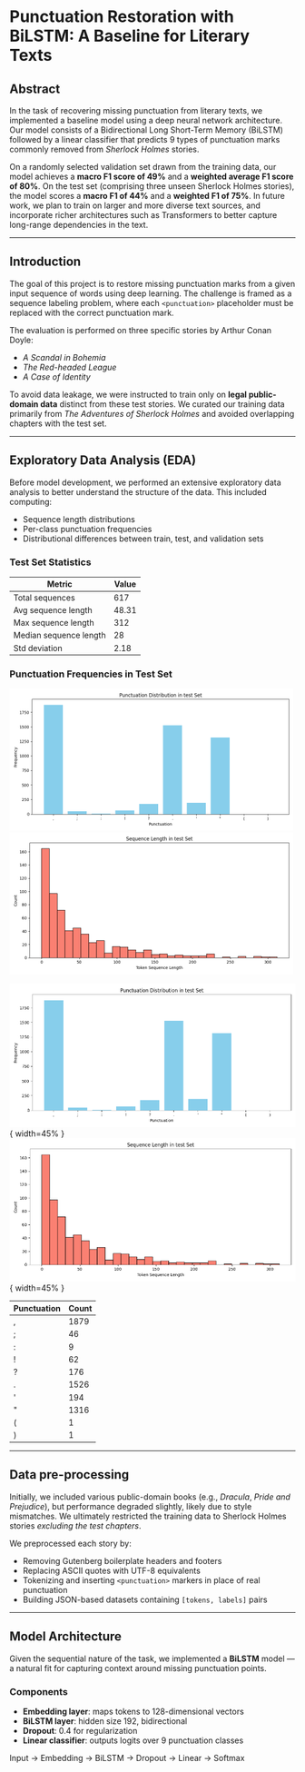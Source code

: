 # Punctuation Restoration with BiLSTM: A Baseline for Literary Texts

## Abstract

In the task of recovering missing punctuation from literary texts, we implemented a baseline model using a deep neural network architecture. Our model consists of a Bidirectional Long Short-Term Memory (BiLSTM) followed by a linear classifier that predicts 9 types of punctuation marks commonly removed from *Sherlock Holmes* stories. 

On a randomly selected validation set drawn from the training data, our model achieves a **macro F1 score of 49%** and a **weighted average F1 score of 80%**. On the test set (comprising three unseen Sherlock Holmes stories), the model scores a **macro F1 of 44%** and a **weighted F1 of 75%**. In future work, we plan to train on larger and more diverse text sources, and incorporate richer architectures such as Transformers to better capture long-range dependencies in the text.

---

## Introduction

The goal of this project is to restore missing punctuation marks from a given input sequence of words using deep learning. The challenge is framed as a sequence labeling problem, where each `<punctuation>` placeholder must be replaced with the correct punctuation mark.

The evaluation is performed on three specific stories by Arthur Conan Doyle:

- *A Scandal in Bohemia*
- *The Red-headed League*
- *A Case of Identity*

To avoid data leakage, we were instructed to train only on **legal public-domain data** distinct from these test stories. We curated our training data primarily from *The Adventures of Sherlock Holmes* and avoided overlapping chapters with the test set.

---

## Exploratory Data Analysis (EDA)

Before model development, we performed an extensive exploratory data analysis to better understand the structure of the data. This included computing:

- Sequence length distributions
- Per-class punctuation frequencies
- Distributional differences between train, test, and validation sets

### Test Set Statistics

| Metric                 | Value          |
|------------------------|----------------|
| Total sequences        | 617            |
| Avg sequence length    | 48.31          |
| Max sequence length    | 312            |
| Median sequence length | 28             |
| Std deviation          | 2.18           |

### Punctuation Frequencies in Test Set

<p float="left">
  <img src="test/test_eda_punctuation_distribution.png" width="500"/>
  <img src="test/test_eda_sequence_length_distribution.png" width="500"/>
</p>

![Image 1](test/test_eda_punctuation_distribution.png){ width=45% }
![Image 2](test/test_eda_sequence_length_distribution.png){ width=45% }

| Punctuation | Count |
|-------------|-------|
| ,           | 1879  |
| ;           | 46    |
| :           | 9     |
| !           | 62    |
| ?           | 176   |
| .           | 1526  |
| '           | 194   |
| "           | 1316  |
| (           | 1     |
| )           | 1     |

---

## Data pre-processing

Initially, we included various public-domain books (e.g., *Dracula*, *Pride and Prejudice*), but performance degraded slightly, likely due to style mismatches. We ultimately restricted the training data to Sherlock Holmes stories *excluding the test chapters*. 

We preprocessed each story by:

- Removing Gutenberg boilerplate headers and footers
- Replacing ASCII quotes with UTF-8 equivalents
- Tokenizing and inserting `<punctuation>` markers in place of real punctuation
- Building JSON-based datasets containing `[tokens, labels]` pairs

---

## Model Architecture

Given the sequential nature of the task, we implemented a **BiLSTM** model — a natural fit for capturing context around missing punctuation points.

### Components

- **Embedding layer**: maps tokens to 128-dimensional vectors
- **BiLSTM layer**: hidden size 192, bidirectional
- **Dropout**: 0.4 for regularization
- **Linear classifier**: outputs logits over 9 punctuation classes

Input → Embedding → BiLSTM → Dropout → Linear → Softmax
